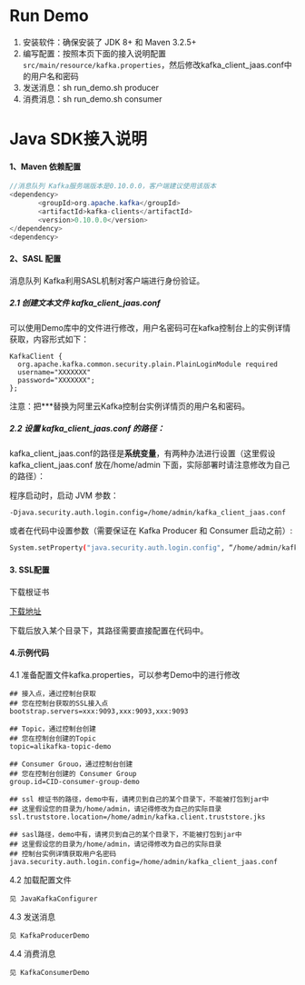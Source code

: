 # Run Demo

1. 安装软件：确保安装了 JDK 8+ 和 Maven 3.2.5+
2. 编写配置：按照本页下面的接入说明配置`src/main/resource/kafka.properties`，然后修改kafka_client_jaas.conf中的用户名和密码
3. 发送消息：sh run_demo.sh producer
4. 消费消息：sh run_demo.sh consumer


# Java SDK接入说明

#### 1、Maven 依赖配置

```java
//消息队列 Kafka服务端版本是0.10.0.0，客户端建议使用该版本
<dependency>
       <groupId>org.apache.kafka</groupId>
       <artifactId>kafka-clients</artifactId>
       <version>0.10.0.0</version>
</dependency>
<dependency>
```
#### 2、SASL 配置  
 
消息队列 Kafka利用SASL机制对客户端进行身份验证。       
##### 2.1 创建文本文件 kafka\_client\_jaas.conf
可以使用Demo库中的文件进行修改，用户名密码可在kafka控制台上的实例详情获取，内容形式如下：

```
KafkaClient {
  org.apache.kafka.common.security.plain.PlainLoginModule required
  username="XXXXXXX"
  password="XXXXXXX";
};
```
  
注意：把\*\*\*替换为阿里云Kafka控制台实例详情页的用户名和密码。

##### 2.2 设置 kafka\_client\_jaas.conf 的路径：

kafka\_client\_jaas.conf的路径是**系统变量**，有两种办法进行设置（这里假设 kafka\_client\_jaas.conf 放在/home/admin 下面，实际部署时请注意修改为自己的路径）：
   
   程序启动时，启动 JVM 参数：

 ```bash
 -Djava.security.auth.login.config=/home/admin/kafka_client_jaas.conf
 ```

 或者在代码中设置参数（需要保证在 Kafka Producer 和 Consumer 启动之前）:

 ```bash
 System.setProperty("java.security.auth.login.config", “/home/admin/kafka_client_jaas.conf");
 ```

#### 3. SSL配置

下载根证书

[下载地址](http://common-read-files.oss-cn-shanghai.aliyuncs.com/kafka.client.truststore.jks)

下载后放入某个目录下，其路径需要直接配置在代码中。


#### 4.示例代码

4.1 准备配置文件kafka.properties，可以参考Demo中的进行修改
```
## 接入点，通过控制台获取
## 您在控制台获取的SSL接入点
bootstrap.servers=xxx:9093,xxx:9093,xxx:9093

## Topic，通过控制台创建
## 您在控制台创建的Topic
topic=alikafka-topic-demo

## Consumer Grouo，通过控制台创建
## 您在控制台创建的 Consumer Group
group.id=CID-consumer-group-demo

## ssl 根证书的路径，demo中有，请拷贝到自己的某个目录下，不能被打包到jar中
## 这里假设您的目录为/home/admin，请记得修改为自己的实际目录
ssl.truststore.location=/home/admin/kafka.client.truststore.jks

## sasl路径，demo中有，请拷贝到自己的某个目录下，不能被打包到jar中
## 这里假设您的目录为/home/admin，请记得修改为自己的实际目录
## 控制台实例详情获取用户名密码
java.security.auth.login.config=/home/admin/kafka_client_jaas.conf
```
4.2 加载配置文件
```
见 JavaKafkaConfigurer
```

4.3 发送消息
```
见 KafkaProducerDemo
```

4.4 消费消息
```
见 KafkaConsumerDemo
```



